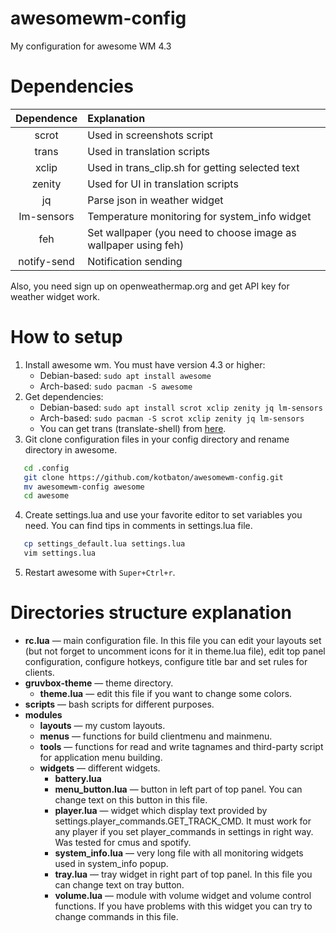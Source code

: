 # awesomewm-config
My configuration for awesome WM 4.3


# Dependencies
| Dependence | Explanation |
|:-------:|:-------|
| scrot	| Used in screenshots script |
| trans | Used in translation scripts |
| xclip | Used in trans_clip.sh for getting selected text |
| zenity | Used for UI in translation scripts |
| jq | Parse json in weather widget |
| lm-sensors | Temperature monitoring for system_info widget |
| feh | Set wallpaper (you need to choose image as wallpaper using feh) |
| notify-send | Notification sending |
Also, you need sign up on openweathermap.org and get API key for weather widget work.


# How to setup
1. Install awesome wm. You must have version 4.3 or higher:
	* Debian-based: `sudo apt install awesome`
	* Arch-based: `sudo pacman -S awesome`
2. Get dependencies:
	* Debian-based: 	`sudo apt install scrot xclip zenity jq lm-sensors`
	* Arch-based: `sudo pacman -S scrot xclip zenity jq lm-sensors`
	* You can get trans (translate-shell) from [here](https://github.com/soimort/translate-shell).
3. Git clone configuration files in your config  directory and rename directory in awesome.
```bash
   cd .config
   git clone https://github.com/kotbaton/awesomewm-config.git
   mv awesomewm-config awesome
   cd awesome
   ```
4. Create settings.lua and use your favorite editor to set variables you need. You can find tips in comments in settings.lua file.
```bash
   cp settings_default.lua settings.lua
   vim settings.lua
```
5. Restart awesome with `Super+Ctrl+r`.


# Directories structure explanation
* **rc.lua** — main configuration file. In this file you can edit your layouts set (but not forget to uncomment icons for it in theme.lua file), edit top panel configuration, configure hotkeys, configure title bar and set rules for clients.
* **gruvbox-theme** — theme directory.
	* **theme.lua** — edit this file if you want to change some colors.
* **scripts** — bash scripts for different purposes.
* **modules**
	* **layouts** — my custom layouts.
	* **menus** — functions for build clientmenu and mainmenu.
	* **tools** — functions for read and write tagnames and third-party script for application menu building.
	* **widgets** — different widgets.
		* **battery.lua**
		* **menu_button.lua** — button in left part of top panel. You can change text on this button in this file.
		* **player.lua** — widget which display text provided by settings.player_commands.GET_TRACK_CMD. It must work for any player if you set player_commands in settings in right way. Was tested for cmus and spotify.
		* **system_info.lua** — very long file with all monitoring widgets used in system_info popup.
		* **tray.lua** — tray widget in right part of top panel. In this file you can change text on tray button.
		* **volume.lua** — module with volume widget and volume control functions. If you have problems with this widget you can try to change commands in this file.

